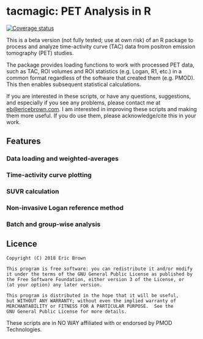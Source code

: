 # tacmagic: PET Analysis in R

[![Coverage status](https://codecov.io/gh/eebrown/PET/branch/master/graph/badge.svg)](https://codecov.io/github/eebrown/PET?branch=master)

This is a beta version (not fully tested; use at own risk) of an R package to process and analyze time-activity curve (TAC) data from positron emission tomography (PET) studies.

The package provides loading functions to work with processed PET data, such as TAC, ROI volumes and ROI statistics (e.g. Logan, R1, etc.) in a common format regardless of the software that created them (e.g. PMOD). This then enables subsequent statistical calculations.

If you are interested in these scripts, or have any questions, suggestions, and especially if you see any problems, please contact me at eb@ericebrown.com. I am interested in improving these scripts and making them more useful. If you 
do use them, please acknowledge/cite this in your work.

## Features

### Data loading and weighted-averages

### Time-activity curve plotting

### SUVR calculation

### Non-invasive Logan reference method

### Batch and group-wise analysis

## Licence

    Copyright (C) 2018 Eric Brown

    This program is free software: you can redistribute it and/or modify
    it under the terms of the GNU General Public License as published by
    the Free Software Foundation, either version 3 of the License, or
    (at your option) any later version.

    This program is distributed in the hope that it will be useful,
    but WITHOUT ANY WARRANTY; without even the implied warranty of
    MERCHANTABILITY or FITNESS FOR A PARTICULAR PURPOSE.  See the
    GNU General Public License for more details.

These scripts are in NO WAY affiliated with or endorsed by PMOD Technologies. 
